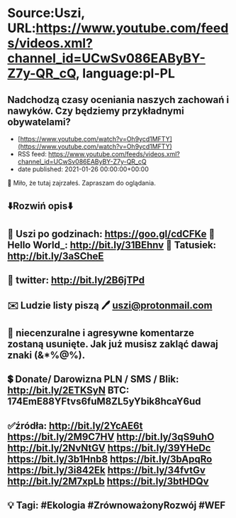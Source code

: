 # Source:Uszi, URL:https://www.youtube.com/feeds/videos.xml?channel_id=UCwSv086EAByBY-Z7y-QR_cQ, language:pl-PL

## Nadchodzą czasy oceniania naszych zachowań i nawyków. Czy będziemy przykładnymi obywatelami?
 - [https://www.youtube.com/watch?v=Oh9ycd1MFTY](https://www.youtube.com/watch?v=Oh9ycd1MFTY)
 - RSS feed: https://www.youtube.com/feeds/videos.xml?channel_id=UCwSv086EAByBY-Z7y-QR_cQ
 - date published: 2021-01-26 00:00:00+00:00

🤪 Miło, że tutaj zajrzałeś.  Zapraszam do oglądania.

⬇️Rozwiń opis⬇️
------------------------------------------------------------
👀 Uszi po godzinach: https://goo.gl/cdCFKe
👀 Hello World_: http://bit.ly/31BEhnv
👀 Tatusiek: http://bit.ly/3aSCheE
------------------------------------------------------------
👀 twitter: http://bit.ly/2B6jTPd
------------------------------------------------------------
✉️ Ludzie listy piszą 
🖊️ uszi@protonmail.com
------------------------------------------------------------
👺 niecenzuralne i agresywne komentarze zostaną usunięte.  Jak już musisz zakląć dawaj znaki (&*%@%).
------------------------------------------------------------
💲 Donate/ Darowizna
PLN / SMS / Blik: http://bit.ly/2ETKSyN
BTC: 174EmE88YFtvs6fuM8ZL5yYbik8hcaY6ud
---------------------------------------------------------------
✅źródła:
http://bit.ly/2YcAE6t
https://bit.ly/2M9C7HV
http://bit.ly/3qS9uhO
http://bit.ly/2NvNtGV
https://bit.ly/39YHeDc
https://bit.ly/3b1Hnb8
https://bit.ly/3bApqRo
https://bit.ly/3i842Ek
https://bit.ly/34fvtGv
http://bit.ly/2M7xpLb
https://bit.ly/3btHDQv
---------------------------------------------------------------
💡 Tagi: #Ekologia #ZrównoważonyRozwój #WEF
--------------------------------------------------------------

